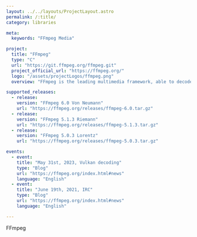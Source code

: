 ```yaml
---
layout: ../../layouts/ProjectLayout.astro
permalink: /:title/
category: libraries

meta:
  keywords: "FFmpeg Media"

project:
  title: "FFmpeg"
  type: "C"
  url: "https://git.ffmpeg.org/ffmpeg.git"
  project_official_url: "https://ffmpeg.org/"
  logo: "/assets/projectLogos/ffmpeg.png"
  overview: "FFmpeg is the leading multimedia framework, able to decode, encode, transcode, mux, demux, stream, filter and play pretty much anything that humans and machines have created. It supports the most obscure ancient formats up to the cutting edge. No matter if they were designed by some standards committee, the community or a corporation. It is also highly portable: FFmpeg compiles, runs, and passes our testing infrastructure FATE across Linux, Mac OS X, Microsoft Windows, the BSDs, Solaris, etc. under a wide variety of build environments, machine architectures, and configurations."

supported_releases:
  - release:
    version: "FFmpeg 6.0 Von Neumann"
    url: "https://ffmpeg.org/releases/ffmpeg-6.0.tar.gz"
  - release:
    version: "FFmpeg 5.1.3 Riemann"
    url: "https://ffmpeg.org/releases/ffmpeg-5.1.3.tar.gz"
  - release:
    version: "FFmpeg 5.0.3 Lorentz"
    url: "https://ffmpeg.org/releases/ffmpeg-5.0.3.tar.gz"

events:
  - event:
    title: "May 31st, 2023, Vulkan decoding"
    type: "Blog"
    url: "https://ffmpeg.org/index.html#news"
    language: "English"
  - event:
    title: "June 19th, 2021, IRC"
    type: "Blog"
    url: "https://ffmpeg.org/index.html#news"
    language: "English"

---
```


<p>FFmpeg</p>
